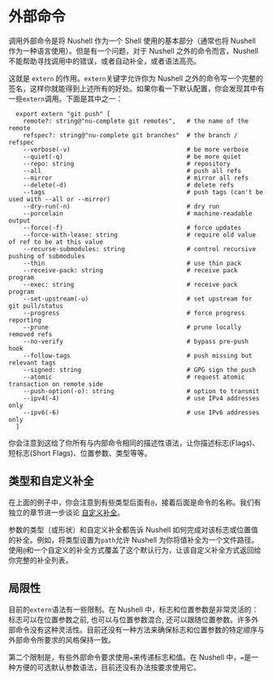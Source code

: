 # 外部命令

调用外部命令是将 Nushell 作为一个 Shell 使用的基本部分（通常也将 Nushell 作为一种语言使用）。但是有一个问题，对于 Nushell 之外的命令而言，Nushell 不能帮助寻找调用中的错误，或者自动补全，或者语法高亮。

这就是 `extern` 的作用。`extern`关键字允许你为 Nushell 之外的命令写一个完整的签名，这样你就能得到上述所有的好处。如果你看一下默认配置，你会发现其中有一些`extern`调用。下面是其中之一：

```nu
  export extern "git push" [
    remote?: string@"nu-complete git remotes",   # the name of the remote
    refspec?: string@"nu-complete git branches"  # the branch / refspec
    --verbose(-v)                                # be more verbose
    --quiet(-q)                                  # be more quiet
    --repo: string                               # repository
    --all                                        # push all refs
    --mirror                                     # mirror all refs
    --delete(-d)                                 # delete refs
    --tags                                       # push tags (can't be used with --all or --mirror)
    --dry-run(-n)                                # dry run
    --porcelain                                  # machine-readable output
    --force(-f)                                  # force updates
    --force-with-lease: string                   # require old value of ref to be at this value
    --recurse-submodules: string                 # control recursive pushing of submodules
    --thin                                       # use thin pack
    --receive-pack: string                       # receive pack program
    --exec: string                               # receive pack program
    --set-upstream(-u)                           # set upstream for git pull/status
    --progress                                   # force progress reporting
    --prune                                      # prune locally removed refs
    --no-verify                                  # bypass pre-push hook
    --follow-tags                                # push missing but relevant tags
    --signed: string                             # GPG sign the push
    --atomic                                     # request atomic transaction on remote side
    --push-option(-o): string                    # option to transmit
    --ipv4(-4)                                   # use IPv4 addresses only
    --ipv6(-6)                                   # use IPv6 addresses only
  ]
```

你会注意到这给了你所有与内部命令相同的描述性语法，让你描述标志(Flags)、短标志(Short Flags)、位置参数、类型等等。

## 类型和自定义补全

在上面的例子中，你会注意到有些类型后面有`@`，接着后面是命令的名称。我们有独立的章节进一步谈论 [自定义补全](custom_completions.md)。

参数的类型（或形状）和自定义补全都告诉 Nushell 如何完成对该标志或位置值的补全。例如，将类型设置为`path`允许 Nushell 为你将值补全为一个文件路径。使用`@`和一个自定义的补全方式覆盖了这个默认行为，让该自定义补全方式返回给你完整的补全列表。

## 局限性

目前的`extern`语法有一些限制。在 Nushell 中，标志和位置参数是非常灵活的：标志可以在位置参数之前, 也可以与位置参数混合, 还可以跟随位置参数。许多外部命令没有这种灵活性。目前还没有一种方法来确保标志和位置参数的特定顺序与外部命令所要求的风格保持一致。

第二个限制是，有些外部命令要求使用`=`来传递标志和值。在 Nushell 中，`=`是一种方便的可选默认参数语法，目前还没有办法按要求使用它。
